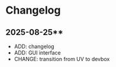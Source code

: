 # Changelog

## 2025-08-25**

- ADD: changelog
- ADD: GUI interface
- CHANGE: transition from UV to devbox

